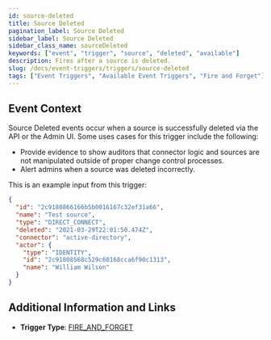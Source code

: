 ```yaml
---
id: source-deleted
title: Source Deleted
pagination_label: Source Deleted
sidebar_label: Source Deleted
sidebar_class_name: sourceDeleted
keywords: ["event", "trigger", "source", "deleted", "available"]
description: Fires after a source is deleted.
slug: /docs/event-triggers/triggers/source-deleted
tags: ["Event Triggers", "Available Event Triggers", "Fire and Forget"]
---
```


## Event Context

Source Deleted events occur when a source is successfully deleted via the API or
the Admin UI. Some uses cases for this trigger include the following:

- Provide evidence to show auditors that connector logic and sources are not
  manipulated outside of proper change control processes.
- Alert admins when a source was deleted incorrectly.

This is an example input from this trigger:

```json
{
  "id": "2c9180866166b5b0016167c32ef31a66",
  "name": "Test source",
  "type": "DIRECT_CONNECT",
  "deleted": "2021-03-29T22:01:50.474Z",
  "connector": "active-directory",
  "actor": {
    "type": "IDENTITY",
    "id": "2c91808568c529c60168cca6f90c1313",
    "name": "William Wilson"
  }
}
```

## Additional Information and Links

- **Trigger Type**: [FIRE_AND_FORGET](../trigger-types.md#fire-and-forget)
<!-- [Input schema](https://developer.sailpoint.com/apis/beta/#section/Source-Deleted-Event-Trigger-Input) -->
